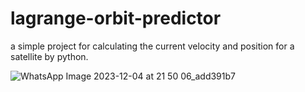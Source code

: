 # lagrange-orbit-predictor
a simple project for calculating  the current velocity and position for a satellite by python.





![WhatsApp Image 2023-12-04 at 21 50 06_add391b7](https://github.com/NohaFathy/lagrange-orbit-predictor/assets/112027310/4f7df4f1-5f39-469e-b502-88d6888c0293)
